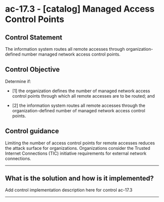 # ac-17.3 - \[catalog\] Managed Access Control Points

## Control Statement

The information system routes all remote accesses through organization-defined number managed network access control points.

## Control Objective

Determine if:

- \[1\] the organization defines the number of managed network access control points through which all remote accesses are to be routed; and

- \[2\] the information system routes all remote accesses through the organization-defined number of managed network access control points.

## Control guidance

Limiting the number of access control points for remote accesses reduces the attack surface for organizations. Organizations consider the Trusted Internet Connections (TIC) initiative requirements for external network connections.

______________________________________________________________________

## What is the solution and how is it implemented?

Add control implementation description here for control ac-17.3

______________________________________________________________________
